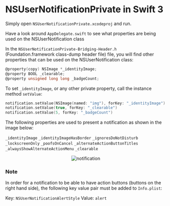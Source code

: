 # NSUserNotificationPrivate in Swift 3

Simply open `NSUserNotificationPrivate.xcodeproj` and run.

Have a look around `AppDelegate.swift` to see what properties are being used on the NSUserNotification class

In the `NSUserNotificationPrivate-Bridging-Header.h` (Foundation.framework class-dump header file) file, you will find other properties that can be used on the NSUserNotification class:

```objective-c
@property(copy) NSImage *_identityImage;
@property BOOL _clearable;
@property unsigned long long _badgeCount;
```

To set `_identityImage`, or any other private property, call the instance method `setValue`:

```swift
notification.setValue(NSImage(named: "img"), forKey: "_identityImage")
notification.setValue(true, forKey: "_clearable")
notification.setValue(5, forKey: "_badgeCount")
```

The following properties are used to present a notification as shown in the image below:

`_identityImage`
`_identityImageHasBorder`
`_ignoresDoNotDisturb`
`_lockscreenOnly`
`_poofsOnCancel`
`_alternateActionButtonTitles`
`_alwaysShowAlternateActionMenu`
`_clearable`

<div style="text-align:center">
	<img src ="https://i.imgur.com/jaqS4YO.png" alt="notification">
</div>

### Note

In order for a notification to be able to have action buttons (buttons on the right hand side), the following key value pair must be added to `Info.plist`:

Key: `NSUserNotificationAlertStyle` Value: `alert`